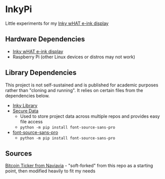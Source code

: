 # InkyPi

Little experiments for my [Inky wHAT e-ink display](https://thepihut.com/products/inky-what-epaper-eink-epd)

## Hardware Dependencies

- [Inky wHAT e-ink display](https://thepihut.com/products/inky-what-epaper-eink-epd)
- Raspberry Pi (other Linux devices or distros may not work)

## Library Dependencies

This project is not self-sustained and is published for academic purposes rather than "cloning and running". It relies on certain files from the dependencies below.

- [Inky Library](https://learn.pimoroni.com/article/getting-started-with-inky-what)
- [Secure Data](https://github.com/tylerjwoodfin/securedata)
  - Used to store project data across multiple repos and provides easy file access
  - `python -m pip install font-source-sans-pro`
- [font-source-sans-pro](https://pypi.org/project/font-source-sans-pro/)
  - `python -m pip install font-source-sans-pro`

## Sources

[Bitcoin Ticker from Naviavia](https://github.com/naviavia/bitcoin_ticker) - "soft-forked" from this repo as a starting point, then modified heavily to fit my needs